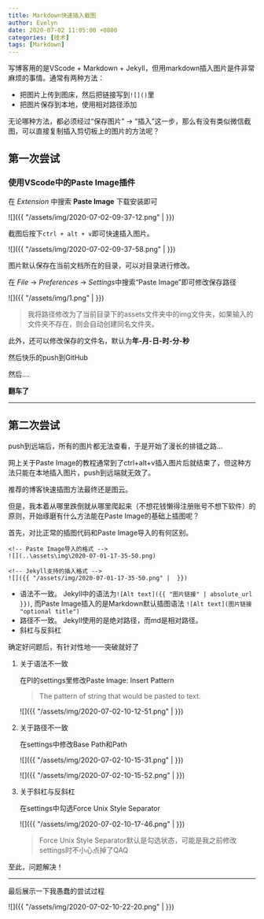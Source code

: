 ```yaml
---
title: Markdown快速插入截图
author: Evelyn
date: 2020-07-02 11:05:00 +0800
categories: [技术]
tags: [Markdown]
---
```


写博客用的是VScode + Markdown + Jekyll，但用markdown插入图片是件非常麻烦的事情。通常有两种方法：
- 把图片上传到图床，然后把链接写到`![]()`里
- 把图片保存到本地，使用相对路径添加

无论哪种方法，都必须经过“保存图片” -> “插入”这一步，那么有没有类似微信截图，可以直接复制插入剪切板上的图片的方法呢？

## 第一次尝试

### 使用VScode中的**Paste Image**插件

在 *Extension* 中搜索 **Paste Image** 下载安装即可

![]({{ "/assets/img/2020-07-02-09-37-12.png" |  }})

截图后按下`ctrl + alt + v`即可快速插入图片。

![]({{ "/assets/img/2020-07-02-09-37-58.png" |  }})

图片默认保存在当前文档所在的目录，可以对目录进行修改。

在 *File* -> *Preferences* -> *Settings*中搜索“Paste Image”即可修改保存路径

![]({{ "/assets/img/1.png" |  }})


> 我将路径修改为了当前目录下的assets文件夹中的img文件夹，如果输入的文件夹不存在，则会自动创建同名文件夹。

此外，还可以修改保存的文件名，默认为**年-月-日-时-分-秒**


然后快乐的push到GitHub

然后....

**翻车了**

---
## 第二次尝试

push到远端后，所有的图片都无法查看，于是开始了漫长的排错之路...

网上关于Paste Image的教程通常到了ctrl+alt+v插入图片后就结束了，但这种方法只能在本地插入图片，push到远端就无效了。

推荐的博客快速插图方法最终还是图云。

但是，我本着从哪里跌倒就从哪里爬起来（不想花钱懒得注册账号不想下软件）的原则，开始琢磨有什么方法能在Paste Image的基础上插图呢？

首先，对比正常的插图代码和Paste Image导入的有何区别。

  ```
  <!-- Paste Image导入的格式 -->
  ![](..\assets\img\2020-07-01-17-35-50.png)

  <!-- Jekyll支持的插入格式 -->
![]({{ "/assets/img/2020-07-01-17-35-50.png" |  }})

  ```
- 语法不一致。
  Jekyll中的语法为`![Alt text]({{ "图片链接" | absolute_url }})`, 而Paste Image插入的是Markdown默认插图语法 `![Alt text](图片链接 "optional title")`
- 路径不一致。
  Jekyll使用的是绝对路径，而md是相对路径。
- 斜杠与反斜杠

确定好问题后，有针对性地一一突破就好了
1. 关于语法不一致
   
   在PI的settings里修改Paste Image: Insert Pattern
    >The pattern of string that would be pasted to text.

   ![]({{ "/assets/img/2020-07-02-10-12-51.png" |  }})

2. 关于路径不一致
   
   在settings中修改Base Path和Path

   ![]({{ "/assets/img/2020-07-02-10-15-31.png" |  }})

   ![]({{ "/assets/img/2020-07-02-10-15-52.png" |  }})

3. 关于斜杠与反斜杠
   
   在settings中勾选Force Unix Style Separator

   ![]({{ "/assets/img/2020-07-02-10-17-46.png" |  }})

   > Force Unix Style Separator默认是勾选状态，可能是我之前修改settings时不小心点掉了QAQ

至此，问题解决！

---

最后展示一下我愚蠢的尝试过程

![]({{ "/assets/img/2020-07-02-10-22-20.png" |  }})



